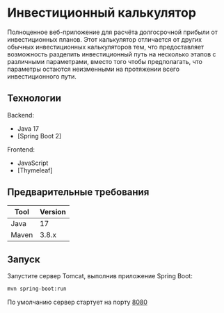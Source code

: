 # Инвестиционный калькулятор


Полноценное веб-приложение для расчёта долгосрочной прибыли от инвестиционных планов. Этот калькулятор отличается от других обычных инвестиционных калькуляторов тем, что предоставляет возможность разделить инвестиционный путь на несколько этапов с различными параметрами, вместо того чтобы предполагать, что параметры остаются неизменными на протяжении всего инвестиционного пути.

## Технологии

Backend:

- Java 17
- [Spring Boot 2]

Frontend:

- JavaScript
- [Thymeleaf]


## Предварительные требования

| Tool  | Version |
| ----- | ------- |
| Java  | 17      |
| Maven | 3.8.x   |

## Запуск

Запустите сервер Tomcat, выполнив приложение Spring Boot:

```bash
mvn spring-boot:run
```

По умолчанию сервер стартует на порту [8080](http://localhost:8080/)

